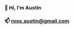 ### 👋 Hi, I’m Austin
### 📫 roos.austin@gmail.com

<!---
acroos/acroos is a ✨ special ✨ repository because its `README.md` (this file) appears on your GitHub profile.
You can click the Preview link to take a look at your changes.
--->
